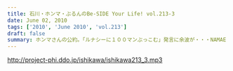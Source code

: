 ```yaml
---
title: 石川・ホンマ・ぶるんのBe-SIDE Your Life! vol.213-3
date: June 02, 2010
tags: ['2010', 'June 2010', 'vol.213']
draft: false
summary: ホンマさんの公約。「ルナシーに１００マンぶっこむ」発言に余波が・・・NAMAE
---
```


http://project-phi.ddo.jp/ishikawa/ishikawa213_3.mp3
